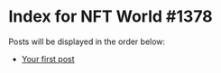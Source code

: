 # Index for NFT World #1378
Posts will be displayed in the order below:

- [Your first post](./001-first.md)

